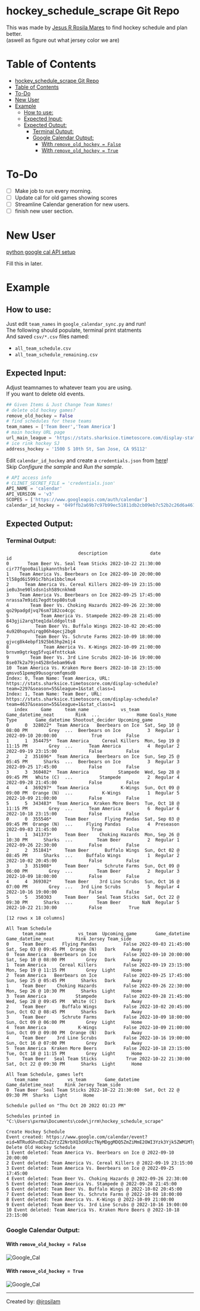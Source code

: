# hockey_schedule_scrape Git Repo
This was made by [Jesus R Rosila Mares](https://github.com/jrosilam) to find hockey schedule and plan better.   
(aswell as figure out what jersey color we are)

# Table of Contents
- [hockey_schedule_scrape Git Repo](#hockey-schedule-scrape-git-repo)
- [Table of Contents](#table-of-contents)
- [To-Do](#to-do)
- [New User](#new-user)
- [Example](#example)
  * [How to use:](#how-to-use-)
  * [Expected Input:](#expected-input-)
  * [Expected Output:](#expected-output-)
    + [Terminal Output:](#terminal-output-)
    + [Google Calendar Output:](#google-calendar-output-)
      - [With `remove_old_hockey = False`](#with--remove-old-hockey---false-)
      - [With `remove_old_hockey = True`](#with--remove-old-hockey---true-)

# To-Do
- [ ] Make job to run every morning.
- [ ] Update cal for old games showing scores
- [ ] Streamline Calendar generation for new users.
- [ ] finish new user section.

# New User
[python google cal API setup](https://developers.google.com/calendar/api/quickstart/python)

Fill this in later.

# Example
## How to use:
Just edit `team_names` in `google_calendar_sync.py` and run!   
The following should populate, terminal print statments   
And saved `csv/*.csv` files named:   
- `all_team_schedule.csv`
- `all_team_schedule_remaining.csv`

## Expected Input:
Adjust teamnames to whatever team you are using.  
If you want to delete old events.
```py 
## Given Items & Just Change Team Names!
# delete old hockey games?
remove_old_hockey = False
# find schedules for these teams
team_names = ['Team Beer','Team America']
# main hockey URL page
url_main_league = 'https://stats.sharksice.timetoscore.com/display-stats.php?league=1'
# ice rink hockey SJ
address_hockey = '1500 S 10th St, San Jose, CA 95112'
```
Edit `calendar_id_hockey` and create a `credentials.json` from [here](https://developers.google.com/calendar/api/quickstart/python)!   
Skip *Configure the sample* and *Run the sample*.
```py
# API access info
# CLINET_SECRET_FILE = 'credentials.json'
API_NAME = 'calendar'
API_VERSION = 'v3'
SCOPES = ['https://www.googleapis.com/auth/calendar']
calendar_id_hockey = '049ffb2a69b7c97b99ec51811db2cb09eb7c52b2c26d6a461de37da6f3f3438a@group.calendar.google.com'
```

## Expected Output:
### Terminal Output:
```terminal
                           description                date                          id
0       Team Beer Vs. Seal Team Sticks 2022-10-22 21:30:00  cir77fqoo0ailipkannthsbrl4
1    Team America Vs. Beerbears on Ice 2022-09-10 20:00:00  tl58gd6i5991c7bhie1bbclmu4
2      Team America Vs. Cereal Killers 2022-09-19 23:15:00  ie8u3ne90lsdsn1sh589cnkhm8
3    Team America Vs. Beerbears on Ice 2022-09-25 17:45:00  nrassa7m9idi7egdttep80stu8
4        Team Beer Vs. Choking Hazards 2022-09-26 22:30:00  qo29padgdjvq76sm7182co4cgc
5            Team America Vs. Stampede 2022-09-28 21:45:00  843gji2arq3teq1dalddgolts8
6          Team Beer Vs. Buffalo Wings 2022-10-02 20:45:00  4u920hopvhirqg06h4qecj2bg8
7          Team Beer Vs. Schrute Farms 2022-10-09 18:00:00  gjvcg8k4ebpf1925b63hp2m1j4
8             Team America Vs. K-Wings 2022-10-09 21:00:00  brnvm9gtrkqg5fvqi4fnttckak
9        Team Beer Vs. 3rd Line Scrubs 2022-10-16 19:00:00  8se07k2a79jn4528n5ebam96v8
10  Team America Vs. Kraken More Beers 2022-10-18 23:15:00  qmsvo51pemg99usogromfqmsd0
Index: 0, Team Name: Team America, URL: https://stats.sharksice.timetoscore.com/display-schedule?team=2297&season=55&league=1&stat_class=1
Index: 1, Team Name: Team Beer, URL: https://stats.sharksice.timetoscore.com/display-schedule?team=4637&season=55&league=1&stat_class=1
   index     Game     team_name            vs_team      Game_datetime_neat        Rink  ...              Home Goals_Home       Type       Game_datetime Shootout_decider Upcoming_game
0      0  328022*  Team America   Beerbears on Ice  Sat, Sep 10 @ 08:00 PM        Grey  ...  Beerbears on Ice          3  Regular 1 2022-09-10 20:00:00             True         False  
1      1  354475*  Team America     Cereal Killers  Mon, Sep 19 @ 11:15 PM        Grey  ...      Team America          4  Regular 2 2022-09-19 23:15:00            False         False  
2      2  351696*  Team America   Beerbears on Ice  Sun, Sep 25 @ 05:45 PM      Sharks  ...  Beerbears on Ice          3  Regular 3 2022-09-25 17:45:00            False         False  
3      3  360402*  Team America           Stampede  Wed, Sep 28 @ 09:45 PM   White (C)  ...          Stampede          2  Regular 4 2022-09-28 21:45:00            False         False  
4      4  369297*  Team America            K-Wings  Sun, Oct 09 @ 09:00 PM  Orange (N)  ...           K-Wings          1  Regular 5 2022-10-09 21:00:00            False         False  
5      5  343483*  Team America  Kraken More Beers  Tue, Oct 18 @ 11:15 PM        Grey  ...      Team America          6  Regular 6 2022-10-18 23:15:00            False         False  
0      0  355546*     Team Beer      Flying Pandas  Sat, Sep 03 @ 09:45 PM  Orange (N)  ...     Flying Pandas          4  Preseason 2022-09-03 21:45:00             True         False  
1      1  341373*     Team Beer    Choking Hazards  Mon, Sep 26 @ 10:30 PM      Sharks  ...         Team Beer          2  Regular 1 2022-09-26 22:30:00            False         False  
2      2  351841*     Team Beer      Buffalo Wings  Sun, Oct 02 @ 08:45 PM      Sharks  ...     Buffalo Wings          1  Regular 2 2022-10-02 20:45:00            False         False  
3      3  351908*     Team Beer      Schrute Farms  Sun, Oct 09 @ 06:00 PM        Grey  ...         Team Beer          2  Regular 3 2022-10-09 18:00:00            False         False  
4      4  369302*     Team Beer    3rd Line Scrubs  Sun, Oct 16 @ 07:00 PM        Grey  ...   3rd Line Scrubs          5  Regular 4 2022-10-16 19:00:00            False         False  
5      5   350303     Team Beer   Seal Team Sticks  Sat, Oct 22 @ 09:30 PM      Sharks  ...         Team Beer        NaN  Regular 5 2022-10-22 21:30:00            False          True  

[12 rows x 18 columns]

All Team Schedule
      team_name            vs_team  Upcoming_game       Game_datetime      Game_datetime_neat        Rink Jersey Team_side
0     Team Beer      Flying Pandas          False 2022-09-03 21:45:00  Sat, Sep 03 @ 09:45 PM  Orange (N)   Dark      Away
0  Team America   Beerbears on Ice          False 2022-09-10 20:00:00  Sat, Sep 10 @ 08:00 PM        Grey   Dark      Away
1  Team America     Cereal Killers          False 2022-09-19 23:15:00  Mon, Sep 19 @ 11:15 PM        Grey  Light      Home
2  Team America   Beerbears on Ice          False 2022-09-25 17:45:00  Sun, Sep 25 @ 05:45 PM      Sharks   Dark      Away
1     Team Beer    Choking Hazards          False 2022-09-26 22:30:00  Mon, Sep 26 @ 10:30 PM      Sharks  Light      Home
3  Team America           Stampede          False 2022-09-28 21:45:00  Wed, Sep 28 @ 09:45 PM   White (C)   Dark      Away
2     Team Beer      Buffalo Wings          False 2022-10-02 20:45:00  Sun, Oct 02 @ 08:45 PM      Sharks   Dark      Away
3     Team Beer      Schrute Farms          False 2022-10-09 18:00:00  Sun, Oct 09 @ 06:00 PM        Grey  Light      Home
4  Team America            K-Wings          False 2022-10-09 21:00:00  Sun, Oct 09 @ 09:00 PM  Orange (N)   Dark      Away
4     Team Beer    3rd Line Scrubs          False 2022-10-16 19:00:00  Sun, Oct 16 @ 07:00 PM        Grey   Dark      Away
5  Team America  Kraken More Beers          False 2022-10-18 23:15:00  Tue, Oct 18 @ 11:15 PM        Grey  Light      Home
5     Team Beer   Seal Team Sticks           True 2022-10-22 21:30:00  Sat, Oct 22 @ 09:30 PM      Sharks  Light      Home

All Team Schedule, games left
   team_name           vs_team       Game_datetime      Game_datetime_neat    Rink Jersey Team_side
0  Team Beer  Seal Team Sticks 2022-10-22 21:30:00  Sat, Oct 22 @ 09:30 PM  Sharks  Light      Home

Schedule pulled on "Thu Oct 20 2022 01:23 PM"

Schedules printed in "C:\Users\pxrma\Documents\code\jrrm\hockey_schedule_scrape"

Create Hockey Schedule
Event created: https://www.google.com/calendar/event?eid=NTRudGhvdDZsZzYzZ2NrbXQ3dXRzcTNyMDggMDQ5ZmZiMmE2OWI3Yzk3Yjk5ZWM1MTgxMWRiMmNiMDllYjdjNTJiMmMyNmQ2YTQ2MWRlMzdkYTZmM2YzNDM4YUBn   
Delete Old Hockey Schedule
1 Event deleted: Team America Vs. Beerbears on Ice @ 2022-09-10 20:00:00
2 Event deleted: Team America Vs. Cereal Killers @ 2022-09-19 23:15:00
3 Event deleted: Team America Vs. Beerbears on Ice @ 2022-09-25 17:45:00
4 Event deleted: Team Beer Vs. Choking Hazards @ 2022-09-26 22:30:00
5 Event deleted: Team America Vs. Stampede @ 2022-09-28 21:45:00
6 Event deleted: Team Beer Vs. Buffalo Wings @ 2022-10-02 20:45:00
7 Event deleted: Team Beer Vs. Schrute Farms @ 2022-10-09 18:00:00
8 Event deleted: Team America Vs. K-Wings @ 2022-10-09 21:00:00
9 Event deleted: Team Beer Vs. 3rd Line Scrubs @ 2022-10-16 19:00:00
10 Event deleted: Team America Vs. Kraken More Beers @ 2022-10-18 23:15:00
```

### Google Calendar Output:
#### With `remove_old_hockey = False`
![Google_Cal](/pics/Google_Cal_False.png)
#### With `remove_old_hockey = True`
![Google_Cal](/pics/Google_Cal_True.png)

----
Created by: [@jrosilam](https://github.com/jrosilam)